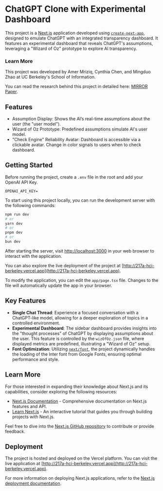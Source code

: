 # ChatGPT Clone with Experimental Dashboard

This project is a [Next.js](https://nextjs.org/) application developed using [`create-next-app`](https://github.com/vercel/next.js/tree/canary/packages/create-next-app), designed to emulate ChatGPT with an integrated transparency dashboard. It features an experimental dashboard that reveals ChatGPT's assumptions, leveraging a "Wizard of Oz" prototype to explore AI transparency. 

### Learn More
This project was developed by Amer Mriziq, Cynthia Chen, and Mingduo Zhao at UC Berkeley's School of Information.

You can read the  research behind this project in detailed here: [MIRROR Paper](https://mirroreffect.mriziq.com).

## Features
- Assumption Display: Shows the AI’s real-time assumptions about the user (the "user model").
- Wizard of Oz Prototype: Predefined assumptions simulate AI's user model.
- "Check Engine" Reliability Avatar: Dashboard is accessible via a clickable avatar. Change in color signals to users when to check dashboard.

## Getting Started

Before running the project, create a `.env` file in the root and add your OpenAI API Key.

```
OPENAI_API_KEY=
```

To start using this project locally, you can run the development server with the following commands:

```bash
npm run dev
# or
yarn dev
# or
pnpm dev
# or
bun dev
```

After starting the server, visit [http://localhost:3000](http://localhost:3000) in your web browser to interact with the application.

You can also explore the live deployment of the project at [http://217a-hci-berkeley.vercel.app](http://217a-hci-berkeley.vercel.app).

To modify the application, you can edit the `app/page.tsx` file. Changes to the file will automatically update the app in your browser.

## Key Features

- **Single Chat Thread**: Experience a focused conversation with a ChatGPT-like model, allowing for a deeper exploration of topics in a controlled environment.
- **Experimental Dashboard**: The sidebar dashboard provides insights into the "thought processes" of ChatGPT by displaying assumptions about the user. This feature is controlled by the `wizOfOz.json` file, where displayed metrics are predefined, illustrating a "Wizard of Oz" setup.
- **Font Optimization**: Utilizing [`next/font`](https://nextjs.org/docs/basic-features/font-optimization), the project dynamically handles the loading of the Inter font from Google Fonts, ensuring optimal performance and style.

## Learn More

For those interested in expanding their knowledge about Next.js and its capabilities, consider exploring the following resources:

- [Next.js Documentation](https://nextjs.org/docs) - Comprehensive documentation on Next.js features and API.
- [Learn Next.js](https://nextjs.org/learn) - An interactive tutorial that guides you through building projects with Next.js.

Feel free to dive into the [Next.js GitHub repository](https://github.com/vercel/next.js/) to contribute or provide feedback.

## Deployment

The project is hosted and deployed on the Vercel platform. You can visit the live application at [http://217a-hci-berkeley.vercel.app](http://217a-hci-berkeley.vercel.app).

For more information on deploying Next.js applications, refer to the [Next.js deployment documentation](https://nextjs.org/docs/deployment).

